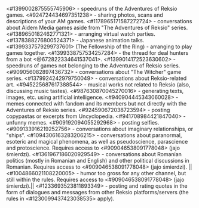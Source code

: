 <#1399002875555745906> - speedruns of the Adventures of Reksio games.
<#924724434697351238> - sharing photos, scans and descriptions of your AM games.
<#1178965171587272724> - conversations about Aidem Media games aside from "The Adventures of Reksio" series.
<#1389650182462771321> - arranging virtual watch parties.
<#1378388276800524371> - Japanese animation talks.
<#1399337579299737601> (The Fellowship of the Ring) - arranging to play games together.
<#1399338757534257284> - the thread for deal hunters from a bot <@672822334641537041>.
<#1399014172523630602> - speedruns of games not belonging to the Adventures of Reksio series.
<#909056082897436732> - conversations about "The Witcher" game series.
<#1379924242979750049> - conversations about Reksio-related art. 
<#945225687617388544> - musical works not related to Reksio (also, discussing music tastes).
<#987630870045270016> - generating texts, images, etc. using artificial intelligence.
<#940904445343060028> - memes connected with fandom and its members but not directly with the Adventures of Reksio series.
<#924590672038723594> - posting copypastas or excerpts from Uncyclopedia.
<#941708984421847040> - unfunny memes.
<#909192094055292968> - posting selfies.
<#909133916219252756> - conversations about imaginary relationships, or "ships".
<#1094306163283206215> - conversations about paranormal, esoteric and magical phenomena, as well as pseudoscience, parascience and protoscience. Requires access to <#909046538091778048> (jajo śmierdzi).
<#1361967186020929549> - conversations about Romanian politics (mostly in Romanian and English) and other political discussions in Romanian. Requires access to <#909046538091778048> (jajo śmierdzi).
||<#1004866021108220005> - humor too gross for any other channel, but still within the rules. Requires access to <#909046538091778048> (jajo śmierdzi).||
<#1233693523811893349> - posting and rating quotes in the form of dialogues and messages from other Reksio platforms/servers (the rules in <#1230099437423038535> apply).
